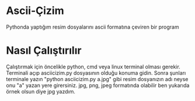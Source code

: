 # Ascii-Çizim
Pythonda yaptığım resim dosyalarını ascii formatına çeviren bir program

# Nasıl Çalıştırılır
Çalıştırmak için öncelikle python, cmd veya linux terminal olması gerekir.
Terminali açıp asciicizim.py dosyasının olduğu konuma gidin.
Sonra şunları terminale yazın "python asciicizim.py a.jpg" gibi resim dosyanızın adı neyse onu "a" yazan yere girersiniz.
jpg, png, jpeg formatında olabilir ben yukarıda örnek olsun diye jpg yazdım.






